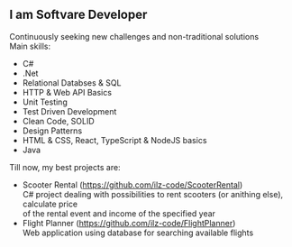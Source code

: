 ## I am Softvare Developer   
Continuously seeking new challenges and non-traditional solutions   
Main skills:
- C#
- .Net
- Relational Databses & SQL
- HTTP & Web API Basics
- Unit Testing
- Test Driven Development
- Clean Code, SOLID
- Design Patterns
- HTML & CSS, React, TypeScript & NodeJS basics
- Java

Till now, my best projects are:
- Scooter Rental (https://github.com/ilz-code/ScooterRental)   
  C# project dealing with possibilities to rent scooters (or anithing else), calculate price    
  of the rental event and income of the specified year
- Flight Planner (https://github.com/ilz-code/FlightPlanner)    
  Web application using database for searching available flights

